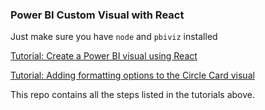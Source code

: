 ### Power BI Custom Visual with React

Just make sure you have `node` and `pbiviz` installed

[Tutorial: Create a Power BI visual using React](https://docs.microsoft.com/en-us/power-bi/developer/visuals/create-react-visual)

[Tutorial: Adding formatting options to the Circle Card visual](https://docs.microsoft.com/en-us/power-bi/developer/visuals/custom-visual-develop-tutorial-format-options)

This repo contains all the steps listed in the tutorials above.
